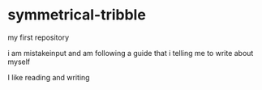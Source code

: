# symmetrical-tribble
my first repository

i am mistakeinput and am following a guide that i telling me to write about myself

I like reading and writing

